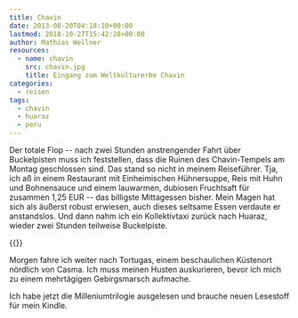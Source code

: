 ```yaml
---
title: Chavin
date: 2013-08-20T04:18:10+00:00
lastmod: 2018-10-27T15:42:28+00:00
author: Mathias Wellner
resources:
  - name: chavin
    src: chavin.jpg
    title: Eingang zum Weltkulturerbe Chavin
categories:
  - reisen
tags:
  - chavin
  - huaraz
  - peru
---
```

Der totale Flop -- nach zwei Stunden anstrengender Fahrt über Buckelpisten muss ich feststellen, dass die Ruinen des Chavin-Tempels am Montag geschlossen sind. Das stand so nicht in meinem Reiseführer. Tja, ich aß in einem Restaurant mit Einheimischen Hühnersuppe, Reis mit Huhn und Bohnensauce und einem lauwarmen, dubiosen Fruchtsaft für zusammen 1,25 EUR -- das billigste Mittagessen bisher. Mein Magen hat sich als äußerst robust erwiesen, auch dieses seltsame Essen verdaute er anstandslos. Und dann nahm ich ein Kollektivtaxi zurück nach Huaraz, wieder zwei Stunden teilweise Buckelpiste. 
<!--more-->

{{<responsive-image name="chavin">}}

Morgen fahre ich weiter nach Tortugas, einem beschaulichen Küstenort nördlich von Casma. Ich muss meinen Husten auskurieren, bevor ich mich zu einem mehrtägigen Gebirgsmarsch aufmache. 

Ich habe jetzt die Milleniumtrilogie ausgelesen und brauche neuen Lesestoff für mein Kindle.